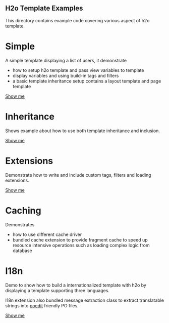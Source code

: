 H2o Template Examples
----------------------
This directory contains example code covering various aspect of h2o template.

Simple
=====================
A simple template displaying a list of users, it demonstrate

- how to setup h2o template and pass view variables to template
- display variables and using build-in tags and filters
- a basic template inheritance setup contains a layout template and page template

[Show me](simome/)

Inheritance
=====================
Shows example about how to use both template inheritance and inclusion.

[Show me](inheritance/)



Extensions
=====================
Demonstrate how to write and include custom tags, filters and loading extensions.

[Show me](extensions/)


Caching
=====================
Demonstrates

- how to use different cache driver
- bundled cache extension to provide fragment cache to speed up resource intensive operations
	such as loading complex logic from database

I18n
=====================
Demo to show how to build a internationalized template with h2o by displaying a template
supporting three languages.

I18n extension also bundled message extraction class to extract translatable strings into
[poedit](http://google.com/search?q=poedit) friendly PO files.

[Show me](i18n/)